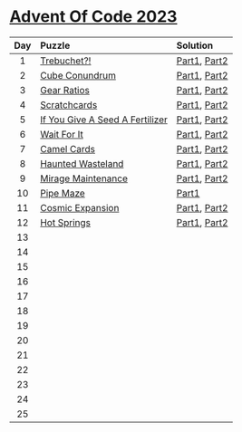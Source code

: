 # [Advent Of Code 2023](https://adventofcode.com/2023)

|  Day  | Puzzle                                                                 | Solution                                             |
| :---: | :--------------------------------------------------------------------- | :--------------------------------------------------- |
|   1   | [Trebuchet?!](https://adventofcode.com/2023/day/1)                     | [Part1](./Day1/d1p1.py), [Part2](./Day1/d1p2.py)     |
|   2   | [Cube Conundrum](https://adventofcode.com/2023/day/2)                  | [Part1](./Day2/d2p1.py), [Part2](./Day2/d2p2.py)     |
|   3   | [Gear Ratios](https://adventofcode.com/2023/day/3)                     | [Part1](./Day3/d3p1.py), [Part2](./Day3/d3p2.py)     |
|   4   | [Scratchcards](https://adventofcode.com/2023/day/4)                    | [Part1](./Day4/d4p1.py), [Part2](./Day4/d4p2.py)     |
|   5   | [If You Give A Seed A Fertilizer](https://adventofcode.com/2023/day/5) | [Part1](./Day5/d5p1.py), [Part2](./Day5/d5p2.py)     |
|   6   | [Wait For It](https://adventofcode.com/2023/day/6)                     | [Part1](./Day6/d6p1.py), [Part2](./Day6/d6p2.py)     |
|   7   | [Camel Cards](https://adventofcode.com/2023/day/7)                     | [Part1](./Day7/d7p1.py), [Part2](./Day7/d7p2.py)     |
|   8   | [Haunted Wasteland](https://adventofcode.com/2023/day/8)               | [Part1](./Day8/d8p1.py), [Part2](./Day8/d8p2.py)     |
|   9   | [Mirage Maintenance](https://adventofcode.com/2023/day/9)              | [Part1](./Day9/d9p1.py), [Part2](./Day9/d9p2.py)     |
|  10   | [Pipe Maze](https://adventofcode.com/2023/day/10)                      | [Part1](./Day10/d10p1.py)                            |
|  11   | [Cosmic Expansion](https://adventofcode.com/2023/day/11)               | [Part1](./Day11/d11p1.py), [Part2](./Day11/d11p2.py) |
|  12   | [Hot Springs](https://adventofcode.com/2023/day/12)                    | [Part1](./Day12/d12p1.py), [Part2](./Day12/d12p2.py) |
|  13   |                                                                        |                                                      |
|  14   |                                                                        |                                                      |
|  15   |                                                                        |                                                      |
|  16   |                                                                        |                                                      |
|  17   |                                                                        |                                                      |
|  18   |                                                                        |                                                      |
|  19   |                                                                        |                                                      |
|  20   |                                                                        |                                                      |
|  21   |                                                                        |                                                      |
|  22   |                                                                        |                                                      |
|  23   |                                                                        |                                                      |
|  24   |                                                                        |                                                      |
|  25   |                                                                        |                                                      |
